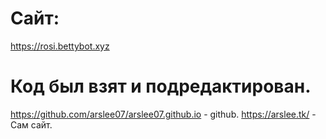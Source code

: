# Сайт:
https://rosi.bettybot.xyz

# Код был взят и подредактирован.
https://github.com/arslee07/arslee07.github.io - github.
https://arslee.tk/ - Сам сайт.
